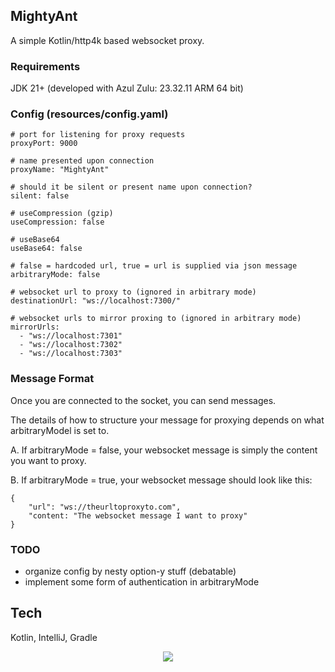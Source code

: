 ## MightyAnt

A simple Kotlin/http4k based websocket proxy.

### Requirements

JDK 21+ (developed with Azul Zulu: 23.32.11 ARM 64 bit)

### Config (resources/config.yaml)

```
# port for listening for proxy requests
proxyPort: 9000 

# name presented upon connection
proxyName: "MightyAnt" 

# should it be silent or present name upon connection?
silent: false 

# useCompression (gzip)
useCompression: false 

# useBase64
useBase64: false 

# false = hardcoded url, true = url is supplied via json message
arbitraryMode: false 

# websocket url to proxy to (ignored in arbitrary mode)
destinationUrl: "ws://localhost:7300/"

# websocket urls to mirror proxing to (ignored in arbitrary mode)
mirrorUrls:
  - "ws://localhost:7301"
  - "ws://localhost:7302"
  - "ws://localhost:7303"
```

### Message Format

Once you are connected to the socket, you can send messages.

The details of how to structure your message for proxying depends on what arbitraryModel is set to.

A. If arbitraryMode = false, your websocket message is simply the content you want to proxy.

B. If arbitraryMode = true, your websocket message should look like this:

```
{
    "url": "ws://theurltoproxyto.com",
    "content: "The websocket message I want to proxy"
}
```

### TODO

* organize config by nesty option-y stuff (debatable)
* implement some form of authentication in arbitraryMode

## Tech

Kotlin, IntelliJ, Gradle

<p align="center">
  <a href="https://skillicons.dev">
    <img src="https://skillicons.dev/icons?i=kotlin,idea,gradle" />
  </a>
</p>
